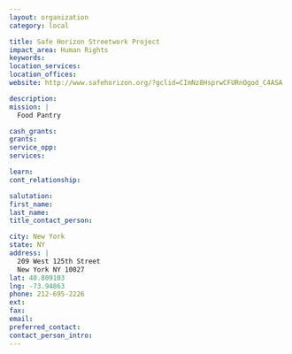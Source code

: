 ```yaml
---
layout: organization
category: local

title: Safe Horizon Streetwork Project
impact_area: Human Rights
keywords: 
location_services: 
location_offices: 
website: http://www.safehorizon.org/?gclid=CImNz8HsprwCFURnOgod_C4ASA

description: 
mission: |
  Food Pantry

cash_grants: 
grants: 
service_opp: 
services: 

learn: 
cont_relationship: 

salutation: 
first_name: 
last_name: 
title_contact_person: 

city: New York
state: NY
address: |
  209 West 125th Street  
  New York NY 10027
lat: 40.809103
lng: -73.94863
phone: 212-695-2226
ext: 
fax: 
email: 
preferred_contact: 
contact_person_intro: 
---
```

